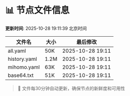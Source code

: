 # 📊 节点文件信息

**更新时间**: 2025-10-28 19:11:39 北京时间

| 文件名 | 大小 | 最后修改 |
|--------|------|----------|
| all.yaml | 50K | 2025-10-28 19:11 |
| history.yaml | 1.2M | 2025-10-28 19:11 |
| mihomo.yaml | 63K | 2025-10-28 19:11 |
| base64.txt | 51K | 2025-10-28 19:11 |

> 🔄 文件每30分钟自动更新，确保节点的新鲜度和可用性
